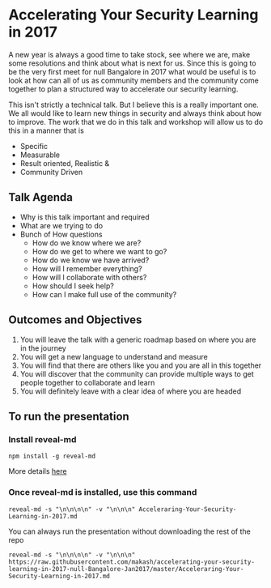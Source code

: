 # Accelerating Your Security Learning in 2017
A new year is always a good time to take stock, see where we are, make some resolutions and think about what is next for us. Since this is going to be the very first meet for null Bangalore in 2017 what would be useful is to look at how can all of us as community members and the community come together to plan a structured way to accelerate our security learning. 

This isn't strictly a technical talk. But I believe this is a really important one. We all would like to learn new things in security and always think about how to improve. The work that we do in this talk and workshop will allow us to do this in a manner that is

- Specific
- Measurable
- Result oriented, Realistic &
- Community Driven

## Talk Agenda

- Why is this talk important and required
- What are we trying to do
- Bunch of How questions 
    + How do we know where we are?
    + How do we get to where we want to go?
    + How do we know we have arrived?
    + How will I remember everything?
    + How will I collaborate with others?
    + How should I seek help? 
    + How can I make full use of the community?

## Outcomes and Objectives
1. You will leave the talk with a generic roadmap based on where you are in the journey
2. You will get a new language to understand and measure
3. You will find that there are others like you and you are all in this together 
4. You will discover that the community can provide multiple ways to get people together to collaborate and learn 
5. You will definitely leave with a clear idea of where you are headed

## To run the presentation

### Install reveal-md
	npm install -g reveal-md

More details [here](https://github.com/webpro/reveal-md)

### Once reveal-md is installed, use this command

    reveal-md -s "\n\n\n\n" -v "\n\n\n" Acceleraring-Your-Security-Learning-in-2017.md

You can always run the presentation without downloading the rest of the repo

    reveal-md -s "\n\n\n\n" -v "\n\n\n" https://raw.githubusercontent.com/makash/accelerating-your-security-learning-in-2017-null-Bangalore-Jan2017/master/Acceleraring-Your-Security-Learning-in-2017.md



